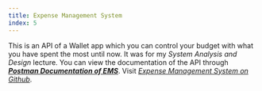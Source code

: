 ```yaml
---
title: Expense Management System
index: 5
---
```


This is an API of a Wallet app which you can control your budget with what you have spent the most until now. It was for my _System Analysis and Design_ lecture.
You can view the documentation of the API through [**_Postman Documentation of EMS_**](https://documenter.getpostman.com/view/19777122/UyxjEkai). Visit [_Expense Management System on Github_](https://github.com/anilkarasah/ExpenseManagementSystem).
